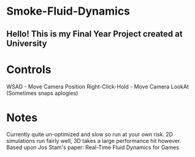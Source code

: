 # Smoke-Fluid-Dynamics

## Hello! This is my Final Year Project created at University

# Controls
WSAD - Move Camera Position
Right-Click-Hold - Move Camera LookAt (Sometimes snaps aplogies)

# Notes
Currently quite un-optimized and slow so run at your own risk. 2D simulations run fairly well, 3D takes a large performance hit however. <br>
Based upon Jos Stam's paper: Real-Time Fluid Dynamics for Games
